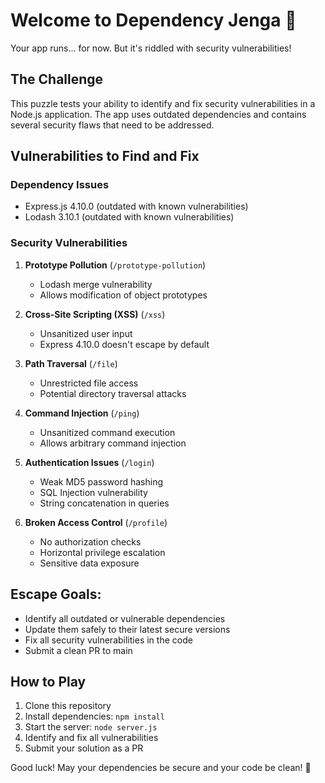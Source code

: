 # Welcome to Dependency Jenga 🧩

Your app runs... for now. But it's riddled with security vulnerabilities!

## The Challenge
This puzzle tests your ability to identify and fix security vulnerabilities in a Node.js application. The app uses outdated dependencies and contains several security flaws that need to be addressed.

## Vulnerabilities to Find and Fix

### Dependency Issues
- Express.js 4.10.0 (outdated with known vulnerabilities)
- Lodash 3.10.1 (outdated with known vulnerabilities)

### Security Vulnerabilities
1. **Prototype Pollution** (`/prototype-pollution`)
   - Lodash merge vulnerability
   - Allows modification of object prototypes

2. **Cross-Site Scripting (XSS)** (`/xss`)
   - Unsanitized user input
   - Express 4.10.0 doesn't escape by default

3. **Path Traversal** (`/file`)
   - Unrestricted file access
   - Potential directory traversal attacks

4. **Command Injection** (`/ping`)
   - Unsanitized command execution
   - Allows arbitrary command injection

5. **Authentication Issues** (`/login`)
   - Weak MD5 password hashing
   - SQL Injection vulnerability
   - String concatenation in queries

6. **Broken Access Control** (`/profile`)
   - No authorization checks
   - Horizontal privilege escalation
   - Sensitive data exposure

## Escape Goals:
- Identify all outdated or vulnerable dependencies
- Update them safely to their latest secure versions
- Fix all security vulnerabilities in the code
- Submit a clean PR to main

## How to Play
1. Clone this repository
2. Install dependencies: `npm install`
3. Start the server: `node server.js`
4. Identify and fix all vulnerabilities
5. Submit your solution as a PR

Good luck! May your dependencies be secure and your code be clean! 🚀 